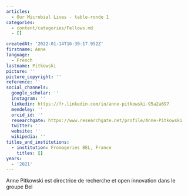 ```yaml
---
articles:
  - Our Microbial Lives - table-ronde 1
categories:
  - content/categories/Fellows.md
  - []

createdAt: '2022-01-14T16:39:17.952Z'
firstname: Anne
language:
  - French
lastname: Pitkowski
picture: ''
picture_copyright: ''
reference: ''
social_channels:
  google_scholar: ''
  instagram: ''
  linkedin: https://fr.linkedin.com/in/anne-pitkowski-95a2a697
  mendeley: ''
  orcid_id: ''
  researchgate: https://www.researchgate.net/profile/Anne-Pitkowski
  twitter: ''
  website: ''
  wikipedia: ''
titles_and_institutions:
  - institution: Fromageries BEL, France
    titles: []
years:
  - '2021'
---
```


Anne Pitkowski est directrice de recherche et open innovation dans le groupe Bel
